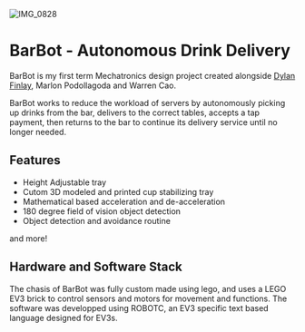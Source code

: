 ![IMG_0828](https://github.com/csabahi/BarBot/assets/122414756/f0429be5-99e2-4bdf-92fa-061cc199dff6)


# BarBot - Autonomous Drink Delivery
BarBot is my first term Mechatronics design project created alongside [Dylan Finlay](https://github.com/DylanFinlay), Marlon Podollagoda and Warren Cao.

BarBot works to reduce the workload of servers by autonomously picking up drinks from the bar, delivers to the correct tables, accepts a tap payment, then returns to the bar to continue its delivery service until no longer needed.

## Features
- Height Adjustable tray
- Cutom 3D modeled and printed cup stabilizing tray
- Mathematical based acceleration and de-acceleration
- 180 degree field of vision object detection
- Object detection and avoidance routine

and more!

## Hardware and Software Stack
The chasis of BarBot was fully custom made using lego, and uses a LEGO EV3 brick to control sensors and motors for movement and functions. The software was developped using ROBOTC, an EV3 specific text based language designed for EV3s.
